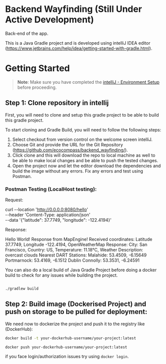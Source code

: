 # Backend Wayfinding (Still Under Active Development)
Back-end of the app.

This is a Java Gradle project and is developed using intelliJ IDEA editor (https://www.jetbrains.com/help/idea/getting-started-with-gradle.html).

# Getting Started

> **Note**: Make sure you have completed the [intelliJ - Environment Setup](https://www.jetbrains.com/help/idea/getting-started.html) before proceeding.

## Step 1: Clone repository in intellij 

First, you will need to clone and setup this gradle project to be able to build this gradle project.

To start cloning and Gradle Build, you will need to follow the following steps:

1. Select checkout from version control on the welcome screen intelliJ.
2. Choose Git and provide the URL for the Git Repository (https://github.com/ecocompass/backend_wayfinding/).
3. Click clone and this will download the repo to local machine as well to be able to make local changes and be able to push the tested changes.
4. Open the project now and let the editor download the dependencies and build the image without any errors. Fix any errors and test using Postman.

### Postman Testing (LocalHost testing):

Request:

curl --location 'http://0.0.0.0:8080/hello' \
--header 'Content-Type: application/json' \
--data '{"latitude": 37.7749, "longitude": -122.4194}' 

Response:

Hello World! Response from MapEngine! Received coordinates: Latitude 37.7749, Longitude -122.4194, OpenWeatherMap Response: City: San Francisco, Country: US, Temperature: 11.18°C, Weather Description: overcast clouds Nearest DART Stations: Malahide: 53.4509, -6.15649 Portmarnock: 53.4169, -6.1512 Dublin Connolly: 53.3531, -6.24591 

You can also do a local build of Java Gradle Project before doing a docker build to check for any issues while building the project.

```bash

./gradlew build
```

## Step 2:  Build image (Dockerised Project) and push on storage to be pulled for deployment:

We need now to dockerize the project and push it to the registry like (DockerHub):

```bash
docker build -t your-dockerhub-username/your-project:latest 

docker push your-dockerhub-username/your-project:latest
```

if you face login/authorization issues try using `docker login`.
